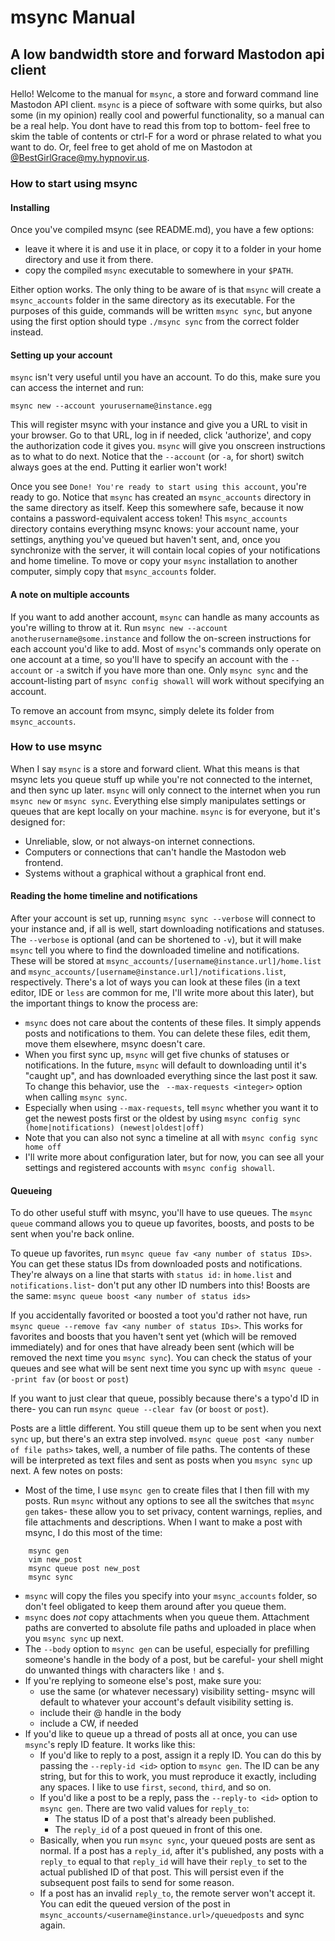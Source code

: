 
# msync Manual
## A low bandwidth store and forward Mastodon api client

Hello! Welcome to the manual for `msync`, a store and forward command line Mastodon API client. `msync` is a piece of software with some quirks, but also some (in my opinion) really cool and powerful functionality, so a manual can be a real help. You dont have to read this from top to bottom- feel free to skim the table of contents or ctrl-F for a word or phrase related to what you want to do. Or, feel free to get ahold of me on Mastodon at [@BestGirlGrace@my.hypnovir.us](https://my.hypnovir.us/@BestGirlGrace).

### How to start using msync

#### Installing

Once you've compiled msync (see README.md), you have a few options:

- leave it where it is and use it in place, or copy it to a folder in your home directory and use it from there.
- copy the compiled `msync` executable to somewhere in your `$PATH`. 

Either option works. The only thing to be aware of is that `msync` will create a `msync_accounts` folder in the same directory as its executable. For the purposes of this guide, commands will be written `msync sync`, but anyone using the first option should type `./msync sync` from the correct folder instead.

#### Setting up your account

`msync` isn't very useful until you have an account. To do this, make sure you can access the internet and run:

`msync new --account yourusername@instance.egg`

This will register msync with your instance and give you a URL to visit in your browser. Go to that URL, log in if needed, click 'authorize', and copy the authorization code it gives you. `msync` will give you onscreen instructions as to what to do next. Notice that the `--account` (or `-a`, for short) switch always goes at the end. Putting it earlier won't work!

Once you see `Done! You're ready to start using this account`, you're ready to go. Notice that `msync` has created an `msync_accounts` directory in the same directory as itself. Keep this somewhere safe, because it now contains a password-equivalent access token! This `msync_accounts` directory contains everything msync knows: your account name, your settings, anything you've queued but haven't sent, and, once you synchronize with the server, it will contain local copies of your notifications and home timeline. To move or copy your `msync` installation to another computer, simply copy that `msync_accounts` folder.

#### A note on multiple accounts

If you want to add another account, `msync` can handle as many accounts as you're willing to throw at it. Run `msync new --account anotherusername@some.instance` and follow the on-screen instructions for each account you'd like to add. Most of `msync`'s commands only operate on one account at a time, so you'll have to specify an account with the `--account` or `-a` switch if you have more than one. Only `msync sync` and the account-listing part of `msync config showall` will work without specifying an account.

To remove an account from msync, simply delete its folder from `msync_accounts`.

### How to use msync

When I say `msync` is a store and forward client. What this means is that msync lets you queue stuff up while you're not connected to the internet, and then sync up later. `msync` will only connect to the internet when you run `msync new` or `msync sync`. Everything else simply manipulates settings or queues that are kept locally on your machine. `msync` is for everyone, but it's designed for:

- Unreliable, slow, or not always-on internet connections.
- Computers or connections that can't handle the Mastodon web frontend.
- Systems without a graphical without a graphical front end.

#### Reading the home timeline and notifications

After your account is set up, running `msync sync --verbose` will connect to your instance and, if all is well, start downloading notifications and statuses. The `--verbose` is optional (and can be shortened to `-v`), but it will make `msync` tell you where to find the downloaded timeline and notifications. These will be stored at `msync_accounts/[username@instance.url]/home.list` and `msync_accounts/[username@instance.url]/notifications.list`, respectively. There's a lot of ways you can look at these files (in a text editor, IDE or `less` are common for me, I'll write more about this later), but the important things to know the process are:

- `msync` does not care about the contents of these files. It simply appends posts and notifications to them. You can delete these files, edit them, move them elsewhere, msync doesn't care.
- When you first sync up, `msync` will get five chunks of statuses or notifications. In the future, `msync` will default to downloading until it's "caught up", and has downloaded everything since the last post it saw. To change this behavior, use the ` --max-requests <integer>` option when calling `msync sync`. 
- Especially when using `--max-requests`, tell `msync` whether you want it to get the newest posts first or the oldest by using `msync config sync (home|notifications) (newest|oldest|off)`
- Note that you can also not sync a timeline at all with `msync config sync home off`
- I'll write more about configuration later, but for now, you can see all your settings and registered accounts with `msync config showall`.


#### Queueing

To do other useful stuff with msync, you'll have to use queues. The `msync queue` command allows you to queue up favorites, boosts, and posts to be sent when you're back online. 

To queue up favorites, run `msync queue fav <any number of status IDs>`. You can get these status IDs from downloaded posts and notifications. They're always on a line that starts with `status id:` in `home.list` and `notifications.list`- don't put any other ID numbers into this! Boosts are the same: `msync queue boost <any number of status ids>`

If you accidentally favorited or boosted a toot you'd rather not have, run `msync queue --remove fav <any number of status IDs>`. This works for favorites and boosts that you haven't sent yet (which will be removed immediately) and for ones that have already been sent (which will be removed the next time you `msync sync`). You can check the status of your queues and see what will be sent next time you sync up with `msync queue --print fav` (or `boost` or `post`)

If you want to just clear that queue, possibly because there's a typo'd ID in there- you can run `msync queue --clear fav` (or `boost` or `post`).

Posts are a little different. You still queue them up to be sent when you next `sync` up, but there's an extra step involved. `msync queue post <any number of file paths>` takes, well, a number of file paths. The contents of these will be interpreted as text files and sent as posts when you `msync sync` up next. A few notes on posts:

- Most of the time, I use `msync gen` to create files that I then fill with my posts. Run `msync` without any options to see all the switches that `msync gen` takes- these allow you to set privacy, content warnings, replies, and file attachments and descriptions. When I want to make a post with msync, I do this most of the time:
```
    msync gen
    vim new_post
    msync queue post new_post
    msync sync
```

- `msync` will copy the files you specify into your `msync_accounts` folder, so don't feel obligated to keep them around after you queue them.
- `msync` does *not* copy attachments when you queue them. Attachment paths are converted to absolute file paths and uploaded in place when you `msync sync` up next.
- The `--body` option to `msync gen` can be useful, especially for prefilling someone's handle in the body of a post, but be careful- your shell might do unwanted things with characters like `!` and `$`. 
- If you're replying to someone else's post, make sure you:
    - use the same (or whatever necessary) visibility setting- msync will default to whatever your account's default visibility setting is. 
    - include their @ handle in the body
    - include a CW, if needed
- If you'd like to queue up a thread of posts all at once, you can use `msync`'s reply ID feature. It works like this:
    - If you'd like to reply to a post, assign it a reply ID. You can do this by passing the `--reply-id <id>` option to `msync gen`. The ID can be any string, but for this to work, you must reproduce it exactly, including any spaces.  I like to use `first`, `second`, `third`, and so on.
    - If you'd like a post to be a reply, pass the `--reply-to <id>` option to `msync gen`. There are two valid values for `reply_to`:
        - The status ID of a post that's already been published.
        - The `reply_id` of a post queued in front of this one. 
    - Basically, when you run `msync sync`, your queued posts are sent as normal. If a post has a `reply_id`, after it's published, any posts with a `reply_to` equal to that `reply_id` will have their `reply_to` set to the actual published ID of that post. This will persist even if the subsequent post fails to send for some reason. 
    - If a post has an invalid `reply_to`, the remote server won't accept it. You can edit the queued version of the post in `msync_accounts/<username@instance.url>/queuedposts` and sync again.